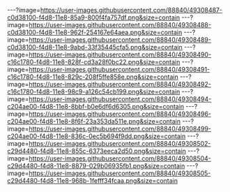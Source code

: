 ---?image=https://user-images.githubusercontent.com/88840/49308487-c0d38100-f4d8-11e8-85a9-800f4fa757df.png&size=contain
---?image=https://user-images.githubusercontent.com/88840/49308488-c0d38100-f4d8-11e8-962f-254167e64aea.png&size=contain
---?image=https://user-images.githubusercontent.com/88840/49308489-c0d38100-f4d8-11e8-9abd-33f35445cfa5.png&size=contain
---?image=https://user-images.githubusercontent.com/88840/49308490-c16c1780-f4d8-11e8-828f-cd3a28f0bc22.png&size=contain
---?image=https://user-images.githubusercontent.com/88840/49308491-c16c1780-f4d8-11e8-829c-208f5ffe858e.png&size=contain
---?image=https://user-images.githubusercontent.com/88840/49308492-c16c1780-f4d8-11e8-98c9-a126c54cb199.png&size=contain
---?image=https://user-images.githubusercontent.com/88840/49308494-c204ae00-f4d8-11e8-8bbf-b0e6df6d6305.png&size=contain
---?image=https://user-images.githubusercontent.com/88840/49308496-c204ae00-f4d8-11e8-8f6f-23a353da511e.png&size=contain
---?image=https://user-images.githubusercontent.com/88840/49308499-c204ae00-f4d8-11e8-836c-0ec5b694f9dd.png&size=contain
---?image=https://user-images.githubusercontent.com/88840/49308502-c29d4480-f4d8-11e8-855c-6373eeca2d50.png&size=contain
---?image=https://user-images.githubusercontent.com/88840/49308504-c29d4480-f4d8-11e8-8879-029b06935fb1.png&size=contain
---?image=https://user-images.githubusercontent.com/88840/49308505-c29d4480-f4d8-11e8-968b-1fefff34fcaa.png&size=contain
